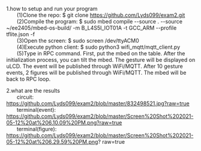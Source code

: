 1.how to setup and run your program  
&emsp;&emsp;(1)Clone the repo: $ git clone https://github.com/Lyds099/exam2.git  
&emsp;&emsp;(2)Compile the program: $ sudo mbed compile --source . --source ~/ee2405/mbed-os-build/ -m B_L4S5I_IOT01A -t GCC_ARM --profile tflite.json -f  
&emsp;&emsp;(3)Open the screen: $ sudo screen /dev/ttyACM0  
&emsp;&emsp;(4)Execute python client: $ sudo python3 wifi_mqtt/mqtt_client.py  
&emsp;&emsp;(5)Type in RPC command. First, put the mbed on the table. After the initialization process, you can tilt the mbed. The gesture will be displayed on uLCD. The event will be published through WiFi/MQTT. After 10 gesture events, 2 figures will be published through WiFi/MQTT. The mbed will be back to RPC loop.    

2.what are the results  
&emsp;&emsp;circuit: https://github.com/Lyds099/exam2/blob/master/832498521.jpg?raw=true  
&emsp;&emsp;terminal(event): https://github.com/Lyds099/exam2/blob/master/Screen%20Shot%202021-05-12%20at%206.10.09%20PM.png?raw=true    
&emsp;&emsp;terminal(figure): https://github.com/Lyds099/exam2/blob/master/Screen%20Shot%202021-05-12%20at%206.29.59%20PM.png?  raw=true
